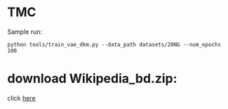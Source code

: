 # TMC
Sample run:
```
python tools/train_vae_dkm.py --data_path datasets/20NG --num_epochs 100
```

# download Wikipedia_bd.zip:
click [here](https://drive.google.com/file/d/1AOfh1WqLhGIQsOhiOKy0S-kQRbnl32g5/view?usp=sharing)